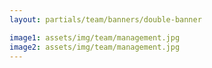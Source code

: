 ```yaml
---
layout: partials/team/banners/double-banner

image1: assets/img/team/management.jpg
image2: assets/img/team/management.jpg
---
```

